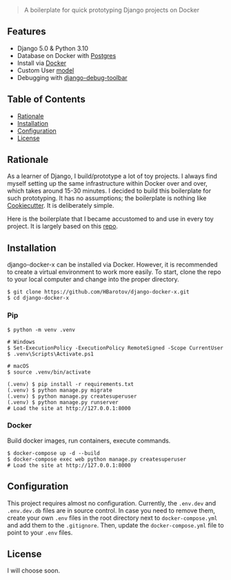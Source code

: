 > A boilerplate for quick prototyping Django projects on Docker

## Features

- Django 5.0 & Python 3.10
- Database on Docker with [Postgres](https://www.postgresql.org/)
- Install via [Docker](https://www.docker.com/)
- Custom User [model](https://docs.djangoproject.com/en/5.0/topics/auth/customizing/)
- Debugging with [django-debug-toolbar](https://github.com/jazzband/django-debug-toolbar)

## Table of Contents

* [Rationale](#rationale)
* [Installation](#installation)
* [Configuration](#configuration)
* [License](#license)

## Rationale

As a learner of Django, I build/prototype a lot of toy projects. I always find myself setting up the same infrastructure within Docker over and over, which takes around 15-30 minutes. I decided to build this boilerplate for such prototyping. It has no assumptions; the boilerplate is nothing like [Cookiecutter](https://github.com/cookiecutter/cookiecutter). It is deliberately simple.

Here is the boilerplate that I became accustomed to and use in every toy project. It is largely based on this [repo](https://github.com/testdrivenio/django-on-docker).

## Installation

django-docker-x can be installed via Docker. However, it is recommended to create a virtual environment to work more easily. To start, clone the repo to your local computer and change into the proper directory.

```
$ git clone https://github.com/HBarotov/django-docker-x.git
$ cd django-docker-x
```

### Pip

```
$ python -m venv .venv

# Windows
$ Set-ExecutionPolicy -ExecutionPolicy RemoteSigned -Scope CurrentUser
$ .venv\Scripts\Activate.ps1

# macOS
$ source .venv/bin/activate

(.venv) $ pip install -r requirements.txt
(.venv) $ python manage.py migrate
(.venv) $ python manage.py createsuperuser
(.venv) $ python manage.py runserver
# Load the site at http://127.0.0.1:8000
```

### Docker

Build docker images, run containers, execute commands.

```
$ docker-compose up -d --build
$ docker-compose exec web python manage.py createsuperuser
# Load the site at http://127.0.0.1:8000
```

## Configuration

This project requires almost no configuration. Currently, the `.env.dev` and `.env.dev.db` files are in source control. In case you need to remove them, create your own `.env` files in the root directory next to `docker-compose.yml` and add them to the `.gitignore`. Then, update the `docker-compose.yml` file to point to your `.env` files.

## License
I will choose soon.
